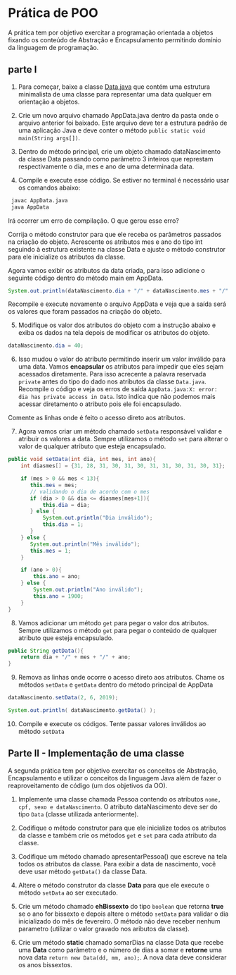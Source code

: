 # Prática de POO
A prática tem por objetivo exercitar a programação orientada a objetos fixando os conteúdo de Abstração e Encapsulamento permitindo domínio da linguagem de programação.

## parte I
1. Para começar, baixe a classe [Data.java](http://gpu.rocks/playground) que contém uma estrutura minimalista de uma classe para representar uma data qualquer em orientação a objetos.

2. Crie um novo arquivo chamado AppData.java dentro da pasta onde o arquivo anterior foi baixado. Este arquivo deve ter a estrutura padrão de uma aplicação Java e deve conter o método `public static void main(String args[])`.

3. Dentro do método principal, crie um objeto chamado dataNascimento da classe Data passando como parâmetro 3 inteiros que represtam respectivamente o dia, mes e ano de uma determinada data.

4. Compile e execute esse código. Se estiver no terminal é necessário usar os comandos abaixo:

```bash
 javac AppData.java
 java AppData
```

Irá ocorrer um erro de compilação. O que gerou esse erro? 

Corrija o método construtor para que ele receba os parâmetros passados na criação do objeto. Acrescente os atributos mes e ano do tipo int seguindo à estrutura existente na classe Data e ajuste o método construtor para ele inicialize os atributos da classe.

Agora vamos exibir os atributos da data criada, para isso adicione o seguinte código dentro do método main em AppData.
```java
System.out.println(dataNascimento.dia + "/" + dataNascimento.mes + "/" + dataNascimento.ano);
```

Recompile e execute novamente o arquivo AppData e veja que a saída será os valores que foram passados na criação do objeto. 

5. Modifique os valor dos atributos do objeto com a instrução abaixo e exiba os dados na tela depois de modificar os atributos do objeto.
```java
dataNascimento.dia = 40;
```
6. Isso mudou o valor do atributo permitindo inserir um valor inválido para uma data. Vamos **encapsular** os atributos para impedir que eles sejam acessados diretamente. Para isso acrecente a palavra reservada `private` antes do tipo do dado nos atributos da classe `Data.java`. Recompile o código e veja os erros de saída `AppData.java:X: error: dia has private access in Data`. Isto indica que não podemos mais acessar diretamento o atributo pois ele foi encapsulado.

Comente as linhas onde é feito o acesso direto aos atributos.

7. Agora vamos criar um método chamado `setData` responsável validar e  atribuir os valores a data. Sempre utilizamos o método `set` para alterar o valor de qualquer atributo que esteja encapsulado.
```java
public void setData(int dia, int mes, int ano){
    int diasmes[] = {31, 28, 31, 30, 31, 30, 31, 31, 30, 31, 30, 31};

    if (mes > 0 && mes < 13){
       this.mes = mes;
       // validando o dia de acordo com o mes
       if (dia > 0 && dia <= diasmes[mes+1]){
           this.dia = dia;
       } else {
           System.out.println("Dia inválido");
           this.dia = 1;
       } 
    } else {
       System.out.println("Mês inválido");
       this.mes = 1;
    }

    if (ano > 0){
        this.ano = ano;
    } else {
        System.out.println("Ano inválido");
        this.ano = 1900;
    }
}
```

8. Vamos adicionar um método `get` para pegar o valor dos atributos. Sempre utilizamos o método `get` para pegar o conteúdo de qualquer atributo que esteja encapsulado.
```java
public String getData(){
	return dia + "/" + mes + "/" + ano;
}
```

9. Remova as linhas onde ocorre o acesso direto aos atributos. Chame os métodos `setData` e `getData` dentro do método principal de AppData
```java
dataNascimento.setData(2, 6, 2019);

System.out.println( dataNascimento.getData() );

```

10. Compile e execute os códigos. Tente passar valores inválidos ao método `setData`


## Parte II - Implementação de uma classe
A segunda prática tem por objetivo exercitar os conceitos de Abstração, Encapsulamento e utilizar o conceitos da linguagem Java além de fazer o reaproveitamento de código (um dos objetivos da OO).

1. Implemente uma classe chamada Pessoa contendo os atributos `nome, cpf, sexo e dataNascimento`. O atributo dataNascimento deve ser do tipo `Data` (classe utilizada anteriormente).

2. Codifique o método construtor para que ele inicialize todos os atributos da classe e também crie os métodos `get` e `set` para cada atributo da classe. 

3. Codifique um método chamado apresentarPessoa() que escreve na tela todos os atributos da classe. Para exibir a data de nascimento, você deve usar método `getData()` da classe Data. 

4. Altere o método construtor da classe **Data** para que ele execute o método `setData` ao ser executado.

5. Crie um método chamado **ehBissexto** do tipo `boolean` que retorna **true** se o ano for bissexto e depois altere o método `setData` para validar o dia inicializado do mês de fevereiro. O método não deve receber nenhum parametro (utilizar o valor gravado nos aributos da classe).

4. Crie um método **static** chamado somarDias na classe Data que recebe uma **Data** como parâmetro e o número de dias a somar e **retorne** uma nova data ```return new Data(dd, mm, ano);```. A nova data deve considerar os anos bissextos. 
 
